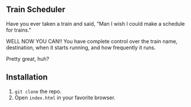 ## Train Scheduler

Have you ever taken a train and said, "Man I wish I could make a schedule for trains."

WELL NOW YOU CAN!! You have complete control over the train name, destination, when it starts running, and how frequently it runs.

Pretty great, huh?

## Installation
1. `git clone` the repo.
2. Open `index.html` in your favorite browser.
